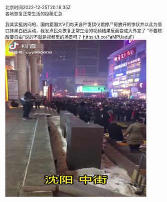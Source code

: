 北京时间2022-12-25T20:16:35Z<br>各地恢复正常生活的投稿汇总

我其实挺纳闷的，国内爱国大V们每天各种发殡仪馆停尸房放开的惨状并以此为借口抹黑白纸运动，我发点民众恢复正常生活的视频结果反而变成大外宣了
“不要核酸要自由”说的不就是视频里的场景吗？ https://t.co/FaMPUaduFI<br><img src='/temp/video/2022/n-Month-12/az-Day-25/whyyoutouzhele/1606987268325281792_0.jpg' width='450' height='500'><br><br>